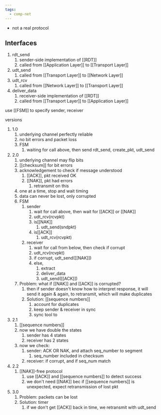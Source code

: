 ```yaml
---
tags:
  - comp-net
---
```

- not a real protocol

## Interfaces
1. rdt_send
	1. sender-side implementation of [[RDT]]
	2. called from [[Application Layer]] to [[Transport Layer]]
3. udt_send
	1. called from [[Transport Layer]] to [[Network Layer]]
4. udt_rcv
	1. called from  [[Network Layer]] to [[Transport Layer]]
5. deliver_data
	1. receiver-side implementation of [[RDT]]
	2. called from [[Transport Layer]] to [[Application Layer]]

use [[FSM]] to specify sender, receiver

versions
1. 1.0
	1. underlying channel perfectly reliable
	2. no bit errors and packet loss
	3. FSM
		1. waiting for call above, then send rdt_send, create_pkt, udt_send
2. 2.0
	1. underlying channel may flip bits
	2. [[checksum]] for bit errors
	3. acknowledgement to check if message understood
		1. [[ACK]], pkt received OK
		2. [[NAK]], pkt had errors
			1. retransmit on this
	4. one at a time, stop and wait timing
	5. data can never be lost, only corrupted
	6. FSM
		1. sender
			1. wait for call above, then wait for [[ACK]] or [[NAK]]
			2. udt_rcv(rcvpkt)
			3. is[[NAK]]
				1. udt_send(sndpkt)
			4. is[[ACK]]
				1. udt_rcv(rcvpkt)
		2. receiver
			1. wait for call from below, then check if corrupt
			2. udt_rcv(rcvpkt)
			3. if corrupt, udt_send([[NAK]])
			4. else,
				1. extract
				2. deliver_data
				3. udt_send([[ACK]])
	7. Problem: what if [[NAK]] and [[ACK]] is corrupted?
		1. then if sender doesn't know how to interpret response, it will send it again & again, to retransmit, which will make duplicates
		2. Solution: [[sequence numbers]]
			1. account for duplicates
			2. keep sender & receiver in sync
			3. sync tool to 
3. 2.1
	1. [[sequence numbers]]
	2. now we have double the states
		1. sender has 4 states
		2. receiver has 2 states
	3. now we check:
		1. sender: ACK OR NAK, and attach seq_number to segment
			1. seq_number included in checksum
		2. receiver: if corrupt, and if seq_num match
4. 2.2
	1. [[NAK]]-free protocol
		1. use [[ACK]] and [[sequence numbers]] to detect success
		2. we don't need [[NAK]] bec if [[sequence numbers]] is unexpected, expect retransmission of lost pkt
5. 3.0
	1. Problem: packets can be lost
	2. Solution: timer
		1. if we don't get [[ACK]] back in time, we retransmit with udt_send